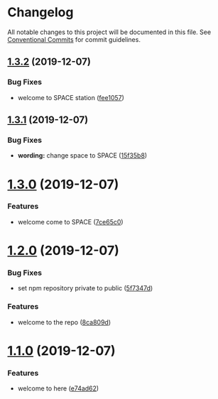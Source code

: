 # Changelog

All notable changes to this project will be documented in this file. See
[Conventional Commits](https://conventionalcommits.org) for commit guidelines.

## [1.3.2](https://github.com/d2-projects/oh-my-frontend-release/compare/v1.3.1...v1.3.2) (2019-12-07)


### Bug Fixes

* welcome to SPACE station ([fee1057](https://github.com/d2-projects/oh-my-frontend-release/commit/fee1057ed7d23fd11bd578a3d0bef81abe65cf36))

## [1.3.1](https://github.com/d2-projects/oh-my-frontend-release/compare/v1.3.0...v1.3.1) (2019-12-07)


### Bug Fixes

* **wording:** change space to SPACE ([15f35b8](https://github.com/d2-projects/oh-my-frontend-release/commit/15f35b89871fb0b0bd4a6cd8f29daf4122aaf359))

# [1.3.0](https://github.com/d2-projects/oh-my-frontend-release/compare/v1.2.0...v1.3.0) (2019-12-07)


### Features

* welcome come to SPACE ([7ce65c0](https://github.com/d2-projects/oh-my-frontend-release/commit/7ce65c07fc69909f1849ed679f7bf971fd9524de))

# [1.2.0](https://github.com/d2-projects/oh-my-frontend-release/compare/v1.1.0...v1.2.0) (2019-12-07)


### Bug Fixes

* set npm repository private to public ([5f7347d](https://github.com/d2-projects/oh-my-frontend-release/commit/5f7347d2cca1f424caf870881a904f90461d1091))


### Features

* welcome to the repo ([8ca809d](https://github.com/d2-projects/oh-my-frontend-release/commit/8ca809d4952fd0407c39ecc61da0ddb1ab5c461b))

# [1.1.0](https://github.com/d2-projects/oh-my-frontend-release/compare/v1.0.0...v1.1.0) (2019-12-07)


### Features

* welcome to here ([e74ad62](https://github.com/d2-projects/oh-my-frontend-release/commit/e74ad62cf15619341729b53cedafeab93b463149))
